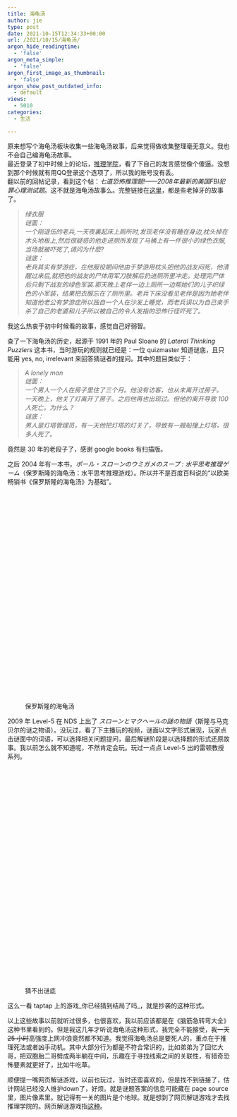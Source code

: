 ```yaml
---
title: 海龟汤
author: jie
type: post
date: 2021-10-15T12:34:33+00:00
url: /2021/10/15/海龟汤/
argon_hide_readingtime:
  - 'false'
argon_meta_simple:
  - 'false'
argon_first_image_as_thumbnail:
  - 'false'
argon_show_post_outdated_info:
  - default
views:
  - 5010
categories:
  - 生活

---
```

原来想写个海龟汤板块收集一些海龟汤故事，后来觉得做收集整理毫无意义。我也不会自己编海龟汤故事。  
最近登录了初中时候上的论坛，<a rel="noreferrer noopener" href="http://www.tuilixy.net/" target="_blank">推理学院</a>，看了下自己的发言感觉像个傻逼。没想到那个时候就有用QQ登录这个选项了，所以我的账号没有丢。  
翻以前的回帖记录，看到这个帖：_七道恐怖推理题!——2008年最新的美国FBI犯罪心理测试题_。这不就是海龟汤故事么。完整链接在<a rel="noreferrer noopener" href="http://blog.sina.com.cn/s/blog_4771329301008qcl.html" data-type="URL" data-id="http://blog.sina.com.cn/s/blog_4771329301008qcl.html" target="_blank">这里</a>，都是些老掉牙的故事了。

<blockquote class="wp-block-quote">
  <p>
  </p>
  
  <cite>绿衣服<br />谜面：<br />一个刚退伍的老兵,一天夜裏起床上厕所时,发现老伴没有睡在身边,枕头掉在木头地板上,然后很疑惑的他走进厕所发现了马桶上有一件很小的绿色衣服,当场就被吓死了,请问为什麽?<br />谜底：<br /><span class='argon-hidden-text argon-hidden-text-blur'>老兵其实有梦游症，在他服役期间他由于梦游用枕头把他的战友闷死，他清醒过来后,就把他的战友的尸体用军刀肢解后扔进厕所里冲走。处理完尸体后只剩下战友的绿色军装.那天晚上老伴一边上厕所一边帮她们的儿子织绿色的小军装，结果把衣服忘在了厕所里。老兵下床没看见老伴是因为她老伴知道他老公有梦游症所以独自一个人在沙发上睡觉，而老兵误以为自己亲手杀了自己的老婆和儿子所以被自己的令人发指的恐怖行径吓死了。</span></cite>
</blockquote>

我这么热衷于初中时候看的故事，感觉自己好弱智。

查了一下海龟汤的历史，起源于 1991 年的 Paul Sloane 的 _Lateral Thinking Puzzlers_ 这本书，当时游玩的规则就已经是：一位 quizmaster 知道谜底，且只能用 yes, no, irrelevant 来回答猜谜者的提问。其中的题目类似于：

<blockquote class="wp-block-quote">
  <p>
  </p>
  
  <cite>A lonely man<br />谜面：<br />一个男人一个人在房子里住了三个月。他没有访客，也从未离开过房子。 一天晚上，他关了灯离开了房子。之后他再也出现过。但他的离开导致 100 人死亡。为什么？<br />谜底：<br /><span class='argon-hidden-text argon-hidden-text-blur'>男人是灯塔管理员，有一天他把灯塔的灯关了，导致有一艘船撞上灯塔，很多人死了。</span></cite>
</blockquote>

竟然是 30 年的老段子了，感谢 google books 有扫描版。

之后 2004 年有一本书，_ポール・スローンのウミガメのスープ : 水平思考推理ゲーム_（保罗斯隆的海龟汤：水平思考推理游戏）。所以并不是百度百科说的“以欧美畅销书《保罗斯隆的海龟汤》为基础”。

<div class="wp-block-image">
  <figure class="aligncenter size-full">
  
  <div class='fancybox-wrapper lazyload-container-unload' data-fancybox='post-images' href='https://apodized.com/wp-content/uploads/2021/10/51023ASDNDL.jpg'>
    <img class="lazyload lazyload-style-1" src="data:image/svg+xml;base64,PCEtLUFyZ29uTG9hZGluZy0tPgo8c3ZnIHdpZHRoPSIxIiBoZWlnaHQ9IjEiIHhtbG5zPSJodHRwOi8vd3d3LnczLm9yZy8yMDAwL3N2ZyIgc3Ryb2tlPSIjZmZmZmZmMDAiPjxnPjwvZz4KPC9zdmc+"  loading="lazy" width="322" height="475" data-original="https://apodized.com/wp-content/uploads/2021/10/51023ASDNDL.jpg" src="data:image/png;base64,iVBORw0KGgoAAAANSUhEUgAAAAEAAAABCAYAAAAfFcSJAAAAAXNSR0IArs4c6QAAAARnQU1BAACxjwv8YQUAAAAJcEhZcwAADsQAAA7EAZUrDhsAAAANSURBVBhXYzh8+PB/AAffA0nNPuCLAAAAAElFTkSuQmCC" alt="" class="wp-image-156"  sizes="(max-width: 322px) 100vw, 322px" />
  </div><figcaption>保罗斯隆的海龟汤</figcaption></figure>
</div>

2009 年 Level-5 在 NDS 上出了 _スローンとマクヘールの謎の物語_（斯隆与马克贝尔的谜之物语）。没玩过，看了下主播玩的视频，谜面以文字形式展现，玩家点击谜面中的词语，可以选择相关问题提问，最后解谜阶段是以选择题的形式还原故事。我以前怎么就不知道呢，不然肯定会玩。玩过一点点 Level-5 出的雷顿教授系列。

<div class="wp-block-image">
  <figure class="aligncenter size-full is-resized">
  
  <div class='fancybox-wrapper lazyload-container-unload' data-fancybox='post-images' href='https://apodized.com/wp-content/uploads/2021/10/150728153722951-1.jpg'>
    <img class="lazyload lazyload-style-1" src="data:image/svg+xml;base64,PCEtLUFyZ29uTG9hZGluZy0tPgo8c3ZnIHdpZHRoPSIxIiBoZWlnaHQ9IjEiIHhtbG5zPSJodHRwOi8vd3d3LnczLm9yZy8yMDAwL3N2ZyIgc3Ryb2tlPSIjZmZmZmZmMDAiPjxnPjwvZz4KPC9zdmc+"  loading="lazy" data-original="https://apodized.com/wp-content/uploads/2021/10/150728153722951-1.jpg" src="data:image/png;base64,iVBORw0KGgoAAAANSUhEUgAAAAEAAAABCAYAAAAfFcSJAAAAAXNSR0IArs4c6QAAAARnQU1BAACxjwv8YQUAAAAJcEhZcwAADsQAAA7EAZUrDhsAAAANSURBVBhXYzh8+PB/AAffA0nNPuCLAAAAAElFTkSuQmCC" alt="" class="wp-image-158" width="327" height="497"  sizes="(max-width: 327px) 100vw, 327px" />
  </div><figcaption>猜不出谜底</figcaption></figure>
</div>

这么一看 taptap 上的游戏_你已经猜到结局了吗_，就是抄袭的这种形式。

以上这些故事以前就听过很多，也很喜欢，我以前应该都是在《脑筋急转弯大全》这种书里看到的。但是我这几年才听说海龟汤这种形式，我完全不能接受，我<s>一天 25 小时</s>高强度上网冲浪竟然都不知道。我觉得海龟汤总是要死人的，重点在于推理死法或者凶手动机。其中大部分行为都是不符合常识的，比如弟弟为了回忆大哥，把双胞胎二哥劈成两半躺在中间，乐趣在于寻找线索之间的关联性，有猎奇恐怖要素就更好了，比如牛吃草。

顺便提一嘴网页解谜游戏，以前也玩过，当时还蛮喜欢的，但是找不到链接了，估计网站已经没人维护down了，好烦。就是谜题答案的信息可能藏在 page source 里，图片像素里。就记得有一关的图片是个地球。就是想到了网页解谜游戏才去找推理学院的。网页解谜游戏指<a href="https://harrynull.tech/cipher/" target="_blank" rel="noreferrer noopener">这种</a>。